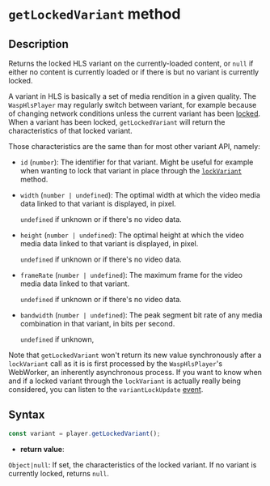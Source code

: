 # `getLockedVariant` method

## Description

Returns the locked HLS variant on the currently-loaded content,
or `null` if either no content is currently loaded or if there is but no variant
is currently locked.

A variant in HLS is basically a set of media rendition in a given quality. The
`WaspHlsPlayer` may regularly switch between variant, for example because of
changing network conditions unless the current variant has been [locked](./lockVariant.md).
When a variant has been locked, `getLockedVariant` will return the
characteristics of that locked variant.

Those characteristics are the same than for most other variant API, namely:

- `id` (`number`): The identifier for that variant. Might be useful for
  example when wanting to lock that variant in place through the
  [`lockVariant`](./lockVariant.md) method.

- `width` (`number | undefined`): The optimal width at which the video media
  data linked to that variant is displayed, in pixel.

  `undefined` if unknown or if there's no video data.

- `height` (`number | undefined`): The optimal height at which the video media
  data linked to that variant is displayed, in pixel.

  `undefined` if unknown or if there's no video data.

- `frameRate` (`number | undefined`): The maximum frame for the video media data
  linked to that variant.

  `undefined` if unknown or if there's no video data.

- `bandwidth` (`number | undefined`): The peak segment bit rate of any media
  combination in that variant, in bits per second.

  `undefined` if unknown,

Note that `getLockedVariant` won't return its new value synchronously after a
`lockVariant` call as it is is first processed by the `WaspHlsPlayer`'s
WebWorker, an inherently asynchronous process. If you want to know when and if
a locked variant through the `lockVariant` is actually really being considered,
you can listen to the `variantLockUpdate` [event](../Player_Events.md).

## Syntax

```js
const variant = player.getLockedVariant();
```

- **return value**:

`Object|null`: If set, the characteristics of the locked variant. If no variant
is currently locked, returns `null`.
